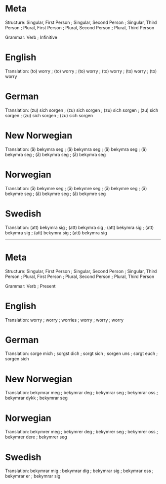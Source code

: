Meta
====

Structure: Singular, First Person ; Singular, Second Person ; Singular, Third Person ;
           Plural, First Person   ; Plural, Second Person   ; Plural, Third Person

Grammar:   Verb ; Infinitive



English
=======

Translation: (to) worry ; (to) worry ; (to) worry ;
             (to) worry ; (to) worry ; (to) worry



German
======

Translation: (zu) sich sorgen ; (zu) sich sorgen ; (zu) sich sorgen ;
             (zu) sich sorgen ; (zu) sich sorgen ; (zu) sich sorgen



New Norwegian
=============

Translation: (å) bekymra seg ; (å) bekymra seg ; (å) bekymra seg ;
             (å) bekymra seg ; (å) bekymra seg ; (å) bekymra seg



Norwegian
=========

Translation: (å) bekymre seg ; (å) bekymre seg ; (å) bekymre seg ;
             (å) bekymre seg ; (å) bekymre seg ; (å) bekymre seg



Swedish
=======

Translation: (att) bekymra sig ; (att) bekymra sig ; (att) bekymra sig ;
             (att) bekymra sig ; (att) bekymra sig ; (att) bekymra sig



--------------------------------------------------------------------------------

Meta
====

Structure: Singular, First Person ; Singular, Second Person ; Singular, Third Person ;
           Plural, First Person   ; Plural, Second Person   ; Plural, Third Person

Grammar:   Verb ; Present



English
=======

Translation: worry ; worry ; worries ;
             worry ; worry ; worry



German
======

Translation: sorge mich ; sorgst dich ; sorgt sich  ;
             sorgen uns ; sorgt euch  ; sorgen sich



New Norwegian
=============

Translation: bekymrar meg ; bekymrar deg  ; bekymrar seg ;
             bekymrar oss ; bekymrar dykk ; bekymrar seg



Norwegian
=========

Translation: bekymrer meg ; bekymrer deg  ; bekymrer seg ;
             bekymrer oss ; bekymrer dere ; bekymrer seg



Swedish
=======

Translation: bekymrar mig ; bekymrar dig ; bekymrar sig ;
             bekymrar oss ; bekymrar er  ; bekymrar sig
